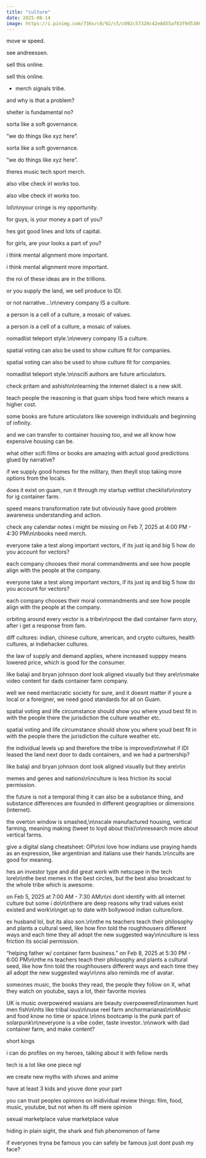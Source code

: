 ```yaml
---
title: "culture"
date: 2025-08-14
image: https://i.pinimg.com/736x/c0/92/c5/c092c57320c42e8d55af83f9d5306314.jpg
---
```


move w speed.

see andreessen.

sell this online.

sell this online.

+ merch signals tribe.

and why is that a problem?

shelter is fundamental no?

sorta like a soft governance.

“we do things like xyz here”.

sorta like a soft governance.

“we do things like xyz here”.

theres music tech sport merch.

also vibe check irl works too.

also vibe check irl works too.

lol\n\nyour cringe is my opportunity.

for guys, is your money a part of you?

hes got good lines and lots of capital.

for girls, are your looks a part of you?

i think mental alignment more important.

i think mental alignment more important.

the roi of these ideas are in the trillions.

or you supply the land, we sell produce to IDI.

or not narrative...\n\nevery company IS a culture.

a person is a cell of a culture, a mosaic of values.

a person is a cell of a culture, a mosaic of values.

nomadlist teleport style.\n\nevery company IS a culture.

spatial voting can also be used to show culture fit for companies.

spatial voting can also be used to show culture fit for companies.

nomadlist teleport style.\n\nscifi authors are future articulators.

check pritam and ashish\n\nlearning the internet dialect is a new skill.

teach people the reasoning is that guam ships food here which means a higher cost.

some books are future articulators like sovereign individuals and beginning of infinity.

and we can transfer to container housing too, and we all know how expensive housing can be.

what other scifi films or books are amazing with actual good predictions glued by narrative?

if we supply good homes for the military, then theyll stop taking more options from the locals.

does it exist on guam, run it through my startup vettlist checklist\n\nstory for ig container farm.

speed means transformation rate but obviously have good problem awareness understanding and action.

check any calendar notes i might be missing on Feb 7, 2025 at 4:00 PM - 4:30 PM\n\nbooks need merch.

everyone take a test along important vectors, if its just iq and big 5 how do you account for vectors?

each company chooses their moral commandments and see how people align with the people at the company.

everyone take a test along important vectors, if its just iq and big 5 how do you account for vectors?

each company chooses their moral commandments and see how people align with the people at the company.

orbiting around every vector is a tribe\n\npost the dad container farm story, after i get a response from fam.

diff cultures: indian, chinese culture, american, and crypto cultures, health cultures, ai indiehacker cultures.

the law of supply and demand applies, where increased supppy means lowered price, which is good for the consumer.

like balaji and bryan johnson dont look aligned visually but they are\n\nmake video content for dads container farm company.

well we need meritacratic society for sure, and it doesnt matter if youre a local or a foreigner, we need good standards for all on Guam.

spatial voting and life circumstance should show you where youd best fit in with the people there the jurisdiction the culture weather etc.

spatial voting and life circumstance should show you where youd best fit in with the people there the jurisdiction the culture weather etc.

the individual levels up and therefore the tribe is improved\n\nwhat if IDI leased the land next door to dads containers, and we had a partnership?

like balaji and bryan johnson dont look aligned visually but they are\n\n

memes and genes and nations\n\nculture is less friction its social permission.

the future is not a temporal thing it can also be a substance thing, and substance differences are founded in different geographies or dimensions (internet).

the overton window is smashed,\n\nscale manufactured housing, vertical farming, meaning making (tweet to loyd about this)\n\nresearch more about vertical farms.

give a digital slang cheatsheet: OP\n\ni love how indians use praying hands as an expression, like argentinian and italians use their hands.\n\ncults are good for meaning.

hes an investor type and did great work with netscape in the tech lore\n\nthe best memes in the best circles, but the best also broadcast to the whole tribe which is awesome.

on Feb 5, 2025 at 7:00 AM - 7:30 AM\n\ni dont identify with all internet culture but some i do\n\nthere are deep reasons why trad values exist existed and work\n\nget up to date with bollywood indian culture/lore.

ex husband lol, but its also son.\n\nthe ns teachers teach their philosophy and plants a cultural seed, like how finn told the roughhousers different ways and each time they all adopt the new suggested way\n\nculture is less friction its social permission.

“helping father w/ container farm business.” on Feb 8, 2025 at 5:30 PM - 6:00 PM\n\nthe ns teachers teach their philosophy and plants a cultural seed, like how finn told the roughhousers different ways and each time they all adopt the new suggested way\n\nns also reminds me of avatar.

someones music, the books they read, the people they follow on X, what they watch on youtube, says a lot, their favorite movies

UK is music overpowered wasians are beauty overpowered\n\nwomen hunt men fish\n\nIts like tribal ious\n\nuse reel farm anchormarianas\n\nMusic and food know no time or space.\n\nns bootcamp is the punk part of solarpunk\n\neveryone is a vibe coder, taste investor..\n\nwork with dad container farm, and make content?

short kings

i can do profiles on my heroes, talking about it with fellow nerds

tech is a lot like one piece ngl

we create new myths with shows and anime

have at least 3 kids and youve done your part

you can trust peoples opinions on inidividual review things: film, food, music, youtube, but not when its off mere opinion

sexual marketplace value
marketplace value

hiding in plain sight, the shark and fish phenomenon of fame

if everyones tryna be famous you can safely be famous just dont push my face?

